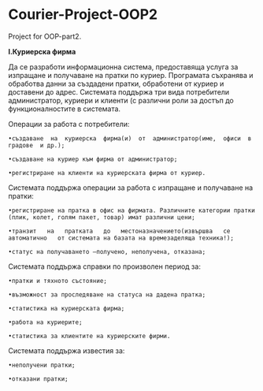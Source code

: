 # Courier-Project-OOP2
Project for OOP-part2.

**I.Куриерска фирма**

Да  се  разработи  информационна  система,  предоставяща  услуга за  изпращане  и получаване   на   пратки   по   куриер. Програмата   съхранява   и   обработва   данни   за създадени пратки, обработени от куриер и доставени до адрес.
Системата  поддържа три вида  потребители  администратор,  куриери  и  клиенти  (с различни роли за достъп до функционалностите в системата.

Операции за работа с потребители: 

    •създаване  на  куриерска  фирма(и)  от  администратор(име,  офиси  в  градове  и др.);

    •създаване на куриер към фирма от администратор;

    •регистриране на клиенти на куриерската фирма от куриер.

Системата поддържа операции за работа с изпращане и получаване на пратки:

    •регистриране на пратка в офис на фирмата. Различните категории пратки (плик, колет, голям пакет, товар) имат различни цени;

    •транзит   на   пратката   до   местоназначението(извършва   се   автоматично   от системата на базата на времезаделяща техника!);

    •статус на получаването –получено, неполучена, отказана;

Системата поддържа справки по произволен период за:

    •пратки и тяхното състояние;

    •възможност за проследяване на статуса на дадена пратка;

    •статистика на куриерската фирма;

    •работа на куриерите;

    •статистика за клиентите на куриерските фирми.


Системата поддържа известия за: 

    •неполучени пратки;

    •отказани пратки;
